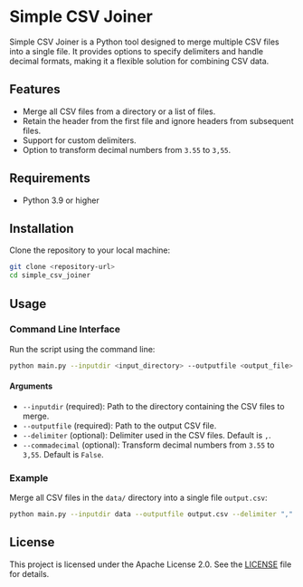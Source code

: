 # Simple CSV Joiner

Simple CSV Joiner is a Python tool designed to merge multiple CSV files into a single file. It provides options to specify delimiters and handle decimal formats, making it a flexible solution for combining CSV data.

## Features
- Merge all CSV files from a directory or a list of files.
- Retain the header from the first file and ignore headers from subsequent files.
- Support for custom delimiters.
- Option to transform decimal numbers from `3.55` to `3,55`.

## Requirements
- Python 3.9 or higher

## Installation
Clone the repository to your local machine:
```bash
git clone <repository-url>
cd simple_csv_joiner
```

## Usage

### Command Line Interface
Run the script using the command line:
```bash
python main.py --inputdir <input_directory> --outputfile <output_file> [--delimiter <delimiter>] [--commadecimal <True/False>]
```

#### Arguments
- `--inputdir` (required): Path to the directory containing the CSV files to merge.
- `--outputfile` (required): Path to the output CSV file.
- `--delimiter` (optional): Delimiter used in the CSV files. Default is `,`.
- `--commadecimal` (optional): Transform decimal numbers from `3.55` to `3,55`. Default is `False`.

### Example
Merge all CSV files in the `data/` directory into a single file `output.csv`:
```bash
python main.py --inputdir data --outputfile output.csv --delimiter "," --commadecimal False
```

## License
This project is licensed under the Apache License 2.0. See the [LICENSE](LICENSE) file for details.